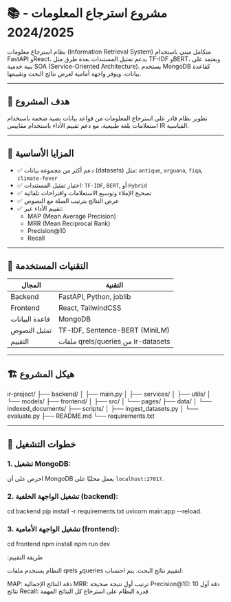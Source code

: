 # 📚 مشروع استرجاع المعلومات - 2024/2025

نظام استرجاع معلومات (Information Retrieval System) متكامل مبني باستخدام FastAPI وReact، يدعم تمثيل المستندات بعدة طرق مثل TF-IDF وBERT، ويعتمد على بنية خدمية SOA (Service-Oriented Architecture). يستخدم MongoDB كقاعدة بيانات، ويوفر واجهة أمامية لعرض نتائج البحث وتقييمها.

---

## 🎯 هدف المشروع

تطوير نظام قادر على استرجاع المعلومات من قواعد بيانات نصية ضخمة باستخدام استعلامات بلغة طبيعية، مع دعم تقييم الأداء باستخدام مقاييس IR القياسية.

---

## 🧠 المزايا الأساسية

- ✅ دعم أكثر من مجموعة بيانات (datasets) مثل: `antique`, `arguana`, `fiqa`, `climate-fever`
- ✅ اختيار تمثيل المستندات: `TF-IDF`, `BERT`, أو `Hybrid`
- ✅ تصحيح الإملاء وتوسيع الاستعلامات واقتراحات تلقائية
- ✅ عرض النتائج بترتيب الصلة مع النصوص
- ✅ تقييم الأداء عبر:
  - MAP (Mean Average Precision)
  - MRR (Mean Reciprocal Rank)
  - Precision@10
  - Recall

---

## 🧰 التقنيات المستخدمة

| المجال         | التقنية                            |
| -------------- | ---------------------------------- |
| Backend        | FastAPI, Python, joblib            |
| Frontend       | React, TailwindCSS                 |
| قاعدة البيانات | MongoDB                            |
| تمثيل النصوص   | TF-IDF, Sentence-BERT (MiniLM)     |
| التقييم        | ملفات qrels/queries من ir-datasets |

---

## 🏗️ هيكل المشروع

ir-project/
├── backend/
│ ├── main.py
│ ├── services/
│ ├── utils/
│ └── models/
├── frontend/
│ ├── src/
│ └── pages/
├── data/
│ └── indexed_documents/
├── scripts/
│ ├── ingest_datasets.py
│ └── evaluate.py
├── README.md
└── requirements.txt

---

## 🚀 خطوات التشغيل

### 1. تشغيل MongoDB:

احرص على أن MongoDB يعمل محليًا على `localhost:27017`.

### 2. تشغيل الواجهة الخلفية (backend):

cd backend
pip install -r requirements.txt
uvicorn main:app --reload.

### 3. تشغيل الواجهة الأمامية (frontend):
cd frontend
npm install
npm run dev

 :طريقة التقييم

النظام يستخدم ملفات qrels وqueries لتقييم نتائج البحث. يتم احتساب:

MAP: دقة النتائج الإجمالية
MRR: ترتيب أول نتيجة صحيحة
Precision@10: دقة أول 10 نتائج
Recall: قدرة النظام على استرجاع كل النتائج المهمة


